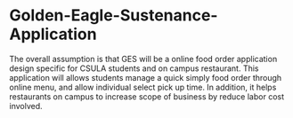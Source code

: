 # Golden-Eagle-Sustenance-Application

The overall assumption is that GES will be a online food order application design specific for CSULA students and on campus restaurant. This application will allows students manage a quick simply food order through online menu, and allow individual select pick up time. In addition, it helps restaurants on campus to increase scope of business by reduce labor cost involved.


